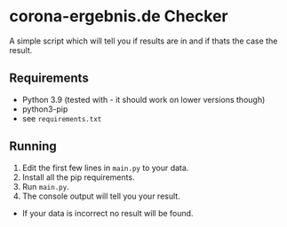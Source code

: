 # corona-ergebnis.de Checker

A simple script which will tell you if results are in and if thats the case the result.

## Requirements

- Python 3.9 (tested with - it should work on lower versions though)
- python3-pip
- see `requirements.txt`

## Running

1. Edit the first few lines in `main.py` to your data.
2. Install all the pip requirements.
3. Run `main.py`.
4. The console output will tell you your result.

- If your data is incorrect no result will be found.
